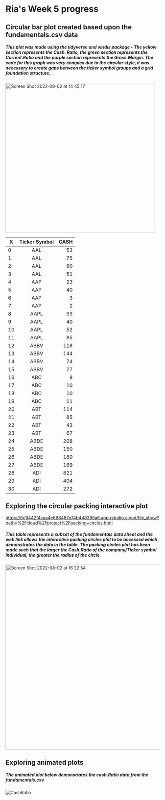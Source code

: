 # Ria's Week 5 progress
## Circular bar plot created based upon the fundamentals.csv data
##### This plot was made using the tidyverse and viridis package - The yellow section represents the Cash. Ratio, the green section represents the Current.Ratio and the purple section represents the Gross.Margin.  The code for this graph was very complex due to the circular style, it was necessary to create gaps between the ticker symbol groups and a grid foundation structure.

<img width="488" alt="Screen Shot 2022-08-02 at 14 45 17" src="https://user-images.githubusercontent.com/78815761/182390147-d4357273-61dd-42a9-aa16-d05b5edc967b.png">

| X | Ticker Symbol  | CASH  |
| - |:--------------:| -----:|
| 0 | AAL            | 53    |
| 1 | AAL            | 75    |
| 2 | AAL            | 60    |
| 3 | AAL            | 51    |
| 4 | AAP            | 23    |
| 5 | AAP            | 40    |
| 6 | AAP            | 3     |
| 7 | AAP            | 2     |
| 8 | AAPL           | 93    |
| 9 | AAPL           | 40    |
| 10| AAPL           | 52    |
| 11| AAPL           | 85    |
| 12| ABBV           | 118   |
| 13| ABBV           | 144   |
| 14| ABBV           | 74    |
| 15| ABBV           | 77    |
| 16| ABC            | 8     |
| 17| ABC            | 10    |
| 18| ABC            | 10    |
| 19| ABC            | 11    |
| 20| ABT            | 114   |
| 21| ABT            | 85    |
| 22| ABT            | 43    |
| 23| ABT            | 67    |
| 24| ABDE           | 208   |
| 25| ABDE           | 150   |
| 26| ABDE           | 180   |
| 27| ABDE           | 169   |
| 28| ADI            | 821   |
| 29| ADI            | 404   |
| 30| ADI            | 272   |

## Exploring the circular packing interactive plot

https://6c1f442f4caa4e668487e74b448396a6.app.rstudio.cloud/file_show?path=%2Fcloud%2Fproject%2Fpacking+circles.html

##### This table represents a subset of the fundamentals data sheet and the web link allows the interactive packing circles plot to be accessed which demonstrates the data in the table. The packing circles plot has been made such that the larger the Cash.Ratio of the company/Ticker symbol individual, the greater the radius of the circle.

<img width="604" alt="Screen Shot 2022-08-02 at 16 22 54" src="https://user-images.githubusercontent.com/78815761/182412468-fbf0d729-0514-4154-94e7-bd033af01156.png">

## Exploring animated plots
##### The animated plot below demonstrates the cash.Ratio data from the fundamentals.csv

![CashRatio](https://user-images.githubusercontent.com/78815761/182941594-4026ec97-a13b-4d65-96b0-34f4fd802f21.gif)

